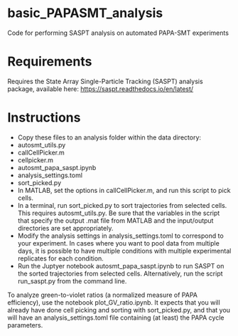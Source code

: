 # basic_PAPASMT_analysis
Code for performing SASPT analysis on automated PAPA-SMT experiments

# Requirements
Requires the State Array Single-Particle Tracking (SASPT) analysis package, available here: https://saspt.readthedocs.io/en/latest/

# Instructions
*	Copy these files to an analysis folder within the data directory:
 * autosmt_utils.py
 * callCellPicker.m
 * cellpicker.m
 * autosmt_papa_saspt.ipynb
 * analysis_settings.toml
 * sort_picked.py
* In MATLAB, set the options in callCellPicker.m, and run this script to pick cells.
* In a terminal, run sort_picked.py to sort trajectories from selected cells. This requires autosmt_utils.py. Be sure that the variables in the script that specify the output .mat file from MATLAB and the input/output directories are set appropriately.
* Modify the analysis settings in analysis_settings.toml to correspond to your experiment. In cases where you want to pool data from multiple days, it is possible to have multiple conditions with multiple experimental replicates for each condition.
* Run the Juptyer notebook autosmt_papa_saspt.ipynb to run SASPT on the sorted trajectories from selected cells. Alternatively, run the script run_saspt.py from the command line.

To analyze green-to-violet ratios (a normalized measure of PAPA efficiency), use the notebook plot_GV_ratio.ipynb. It expects that you will already have done cell picking and sorting with sort_picked.py, and that you will have an analysis_settings.toml file containing (at least) the PAPA cycle parameters.

